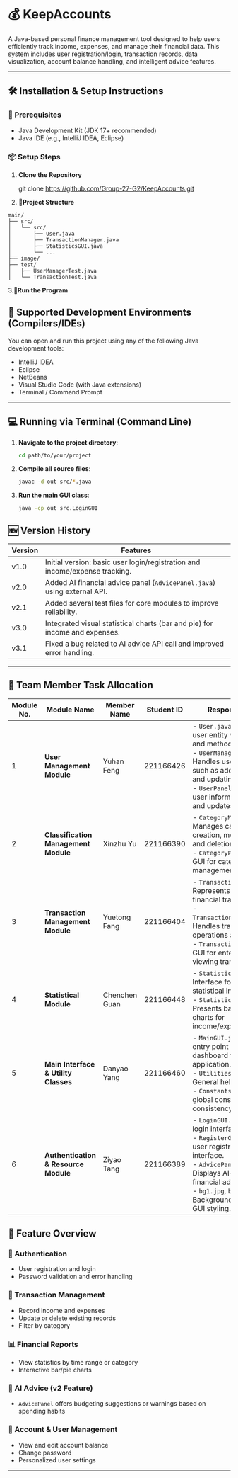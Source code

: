 # 💰 KeepAccounts

A Java-based personal finance management tool designed to help users efficiently track income, expenses, and manage their financial data. This system includes user registration/login, transaction records, data visualization, account balance handling, and intelligent advice features.

---

## 🛠️ Installation & Setup Instructions

### 📌 Prerequisites
- Java Development Kit (JDK 17+ recommended)
- Java IDE (e.g., IntelliJ IDEA, Eclipse)

### 📦 Setup Steps

1. **Clone the Repository**

   git clone https://github.com/Group-27-G2/KeepAccounts.git

2. **📂Project Structure**

```
main/
├── src/
│   └── src/
│       ├── User.java
│       ├── TransactionManager.java
│       ├── StatisticsGUI.java
│       └── ...
├── image/
├── test/
│   ├── UserManagerTest.java
│   └── TransactionTest.java
```

3.**🚀Run the Program**

## 🧰 Supported Development Environments (Compilers/IDEs)

You can open and run this project using any of the following Java development tools:

* IntelliJ IDEA
* Eclipse
* NetBeans
* Visual Studio Code (with Java extensions)
* Terminal / Command Prompt

---

## 💻 Running via Terminal (Command Line)

1. **Navigate to the project directory**:

   ```bash
   cd path/to/your/project
   ```

2. **Compile all source files**:

   ```bash
   javac -d out src/*.java
   ```

3. **Run the main GUI class**:

   ```bash
   java -cp out src.LoginGUI
   ```


## 🆕 Version History

| Version | Features                                                                    |
| ------- | --------------------------------------------------------------------------- |
| v1.0    | Initial version: basic user login/registration and income/expense tracking. |
| v2.0    | Added AI financial advice panel (`AdvicePanel.java`) using external API.    |
| v2.1    | Added several test files for core modules to improve reliability.           |
| v3.0    | Integrated visual statistical charts (bar and pie) for income and expenses. |
| v3.1    | Fixed a bug related to AI advice API call and improved error handling.      |

---

## 👥 Team Member Task Allocation

| Module No. | Module Name                          | Member Name   | Student ID | Responsibilities                                                                                                                                                                                                                  |
| ---------- | ------------------------------------ | ------------- | ---------- | --------------------------------------------------------------------------------------------------------------------------------------------------------------------------------------------------------------------------------- |
| 1          | **User Management Module**           | Yuhan Feng    | 221166426  | - `User.java`: Defines the user entity with attributes and methods.<br>- `UserManager.java`: Handles user operations such as adding, deleting, and updating.<br>- `UserPanel.java`: GUI for user information display and updates. |
| 2          | **Classification Management Module** | Xinzhu Yu     | 221166390  | - `CategoryManager.java`: Manages category creation, modification, and deletion.<br>- `CategoryPanel.java`: GUI for category management.                                                                                          |
| 3          | **Transaction Management Module**    | Yuetong Fang  | 221166404  | - `Transaction.java`: Represents individual financial transactions.<br>- `TransactionManager.java`: Handles transaction operations and logic.<br>- `TransactionPanel.java`: GUI for entering and viewing transactions.            |
| 4          | **Statistical Module**               | Chenchen Guan | 221166448  | - `StatisticsGUI.java`: Interface for displaying statistical information.<br>- `StatisticsPanel.java`: Presents bar and pie charts for income/expense data.                                                                       |
| 5          | **Main Interface & Utility Classes** | Danyao Yang   | 221166460  | - `MainGUI.java`: Main entry point and dashboard for the application.<br>- `Utilities.java`: General helper functions.<br>- `Constants.java`: Stores global constants for consistency.                                            |
| 6          | **Authentication & Resource Module** | Ziyao Tang    | 221166389  | - `LoginGUI.java`: User login interface.<br>- `RegisterGUI.java`: New user registration interface.<br>- `AdvicePanel.java`: Displays AI-based financial advice.<br>- `bg1.jpg`, `bg3.jpg`: Background images for GUI styling.     |


## 🚀 Feature Overview

### 🔐 Authentication

* User registration and login
* Password validation and error handling

### 💸 Transaction Management

* Record income and expenses
* Update or delete existing records
* Filter by category

### 📊 Financial Reports

* View statistics by time range or category
* Interactive bar/pie charts

### 🧠 AI Advice (v2 Feature)

* `AdvicePanel` offers budgeting suggestions or warnings based on spending habits

### 🏦 Account & User Management

* View and edit account balance
* Change password
* Personalized user settings


---






